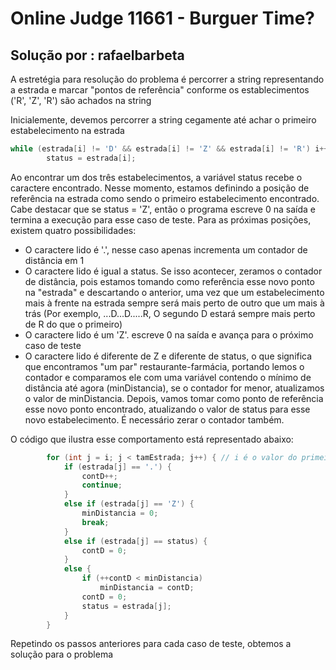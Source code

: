 # Online Judge 11661 - Burguer Time?
## Solução por : rafaelbarbeta
A estretégia para resolução do problema é percorrer a string representando a estrada e marcar "pontos de referência" conforme os establecimentos ('R', 'Z', 'R') são achados na string

Inicialemente, devemos percorrer a string cegamente até achar o primeiro estabelecimento na estrada
```C++
while (estrada[i] != 'D' && estrada[i] != 'Z' && estrada[i] != 'R') i++; 
        status = estrada[i];
```
Ao encontrar um dos três estabelecimentos, a variável status recebe o caractere encontrado.
Nesse momento, estamos definindo a posição de referência na estrada como sendo o primeiro estabelecimento encontrado. Cabe destacar que se status = 'Z', então o programa escreve 0 na saída e termina a execução para esse caso de teste.
Para as próximas posições, existem quatro possibilidades:

 - O caractere lido é '.', nesse caso apenas incrementa um contador de distância em 1
 - O caractere lido é igual a status. Se isso acontecer, zeramos o contador de distância, pois estamos tomando como referência esse novo ponto na "estrada" e descartando o anterior, uma vez que um estabelecimento mais à frente na estrada sempre será mais perto de outro que um mais à trás (Por exemplo, ...D...D.....R, O segundo D estará sempre mais perto de R do que o primeiro)
 - O caractere lido é um 'Z'. escreve 0 na saída e avança para o próximo caso de teste
 - O caractere lido é diferente de Z e diferente de status, o que significa que encontramos "um par" restaurante-farmácia, portando lemos o contador e comparamos ele com uma variável contendo o mínimo de distância até agora (minDistancia), se o contador for menor, atualizamos o valor de minDistancia. Depois, vamos tomar como ponto de referência esse novo ponto encontrado, atualizando o valor de status para esse novo estabelecimento. É necessário zerar o contador também.

O código que ilustra esse comportamento está representado abaixo:
```C++
        for (int j = i; j < tamEstrada; j++) { // i é o valor do primeiro estabelecimento de referência
            if (estrada[j] == '.') {
                contD++;
                continue;
            }
            else if (estrada[j] == 'Z') {
                minDistancia = 0;
                break;
            }
            else if (estrada[j] == status) {
                contD = 0;
            }
            else {
                if (++contD < minDistancia)
                    minDistancia = contD;
                contD = 0;
                status = estrada[j];
            }
        }
```

Repetindo os passos anteriores para cada caso de teste, obtemos a solução para o problema
